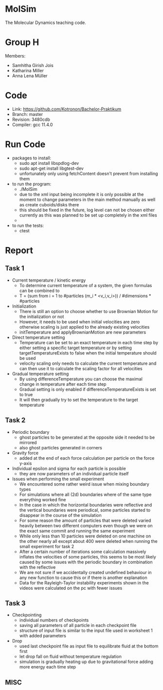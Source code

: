 MolSim
===

The Molecular Dynamics teaching code.

# Group H #
Members:
* Samhitha Girish Jois
* Katharina Miller
* Anna Lena Müller

# Code #
* Link:     https://github.com/Kotronon/Bachelor-Praktikum
* Branch:   master
* Revision: 3480cdb
* Compiler: gcc 11.4.0

# Run Code #
* packages to install:
  * sudo apt install libspdlog-dev
  * sudo apt-get install libgtest-dev
  * unfortunately only using fetchContent doesn't prevent from installing them
* to run the program:
  * ./MolSim
  * due to the xml input being incomplete it is only possible at the moment to change parameters in the main method manually as well as create cuboids/disks there
  * this should be fixed in the future, log level can not be chosen either currently as this was planned to be set up completely in the xml files
  * 
* to run the tests:
  * ctest
  

# Report #
## Task 1 ##
* Current temperature / kinetic energy
  * To determine current temperature of a system, the given formulas can be combined to
  * T = (sum from i = 1 to #particles (m_i * <v_i,v_i>)) / #dimensions * #particles
* Initialization
  * There is still an option to choose whether to use Brownian Motion for the initialization or not
  * However, it needs to be used when initial velocities are zero otherwise scaling is just applied to the already existing velocities
  * initTemperature and applyBrownianMotion are new parameters
* Direct temperature setting
  * Temperature can be set to an exact temperature in each time step by either setting a specific target temperature or by setting targetTemperatureExists to false when the initial temperature should be used
  * velocity scaling only needs to calculate the current temperature and can then use it to calculate the scaling factor for all velocities
* Gradual temperature setting
  * By using differenceTemperature you can choose the maximal change in temperature after each time step
  * Gradual setting is only enabled if differenceTemperatureExists is set to true
  * It will then gradually try to set the temperature to the target temperature 
 
## Task 2 ##
* Periodic boundary
  * ghost particles to be generated at the opposite side it needed to be mirrored
  * also ghost particles generated in corners
* Gravity force
  * added at the end of each force calculation per particle on the force y-axis
* Individual epsilon and sigma for each particle is possible
  * they are now parameters of an individual particle itself
* Issues when performing the small experiment
  * We encountered some rather weird issue when mixing boundary types
  * For simulations where all (2d) boundaries where of the same type everything worked fine
  * In the case in which the horizontal boundaries were reflective and the vertical boundaries were periodical, some particles started to disappear in the course of the simulation
  * For some reason the amount of particles that were deleted varied heavily between two different computers even though we were on the exact same commit and running the same experiment
  * While only less than 10 particles were deleted on one machine on the other nearly all except about 400 were deleted when running the small experiment for task 2
  * After a certain number of iterations some calculation massively inflates the velocities of some particles, this seems to be most likely caused by some issues with the periodic boundary in combination with the reflective
  * We are not sure if we accidentally created undefined behaviour in any new function to cause this or if there is another explanation
  * Data for the Rayleigh-Taylor instability experiments shown in the videos were calculated on the pc with fewer issues


## Task 3 ##
* Checkpointing
  * individual numbers of checkpoints
  * saving all parameters of all particle in each checkpoint file
  * structure of input file is similar to the input file used in worksheet 1 with added parameters
* Drop
  * used last checkpoint file as input file to equilibrate fluid at the bottom first
  * let drop fall on fluid without temperature regulation
  * simulation is gradually heating up due to gravitational force adding more energy each time step

## MISC ##
